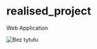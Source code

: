 # realised_project
Web Application

![Bez tytułu](https://user-images.githubusercontent.com/72028760/129781959-64c1694e-9859-4325-9ff5-c9b9106177c9.jpg)

